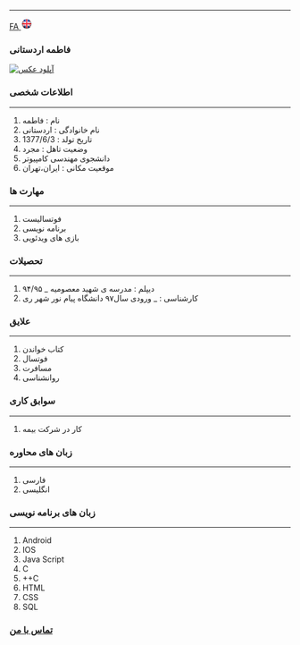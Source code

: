 
---
[FA](resume-EN.md)<a class="pt-trigger" href="resume-EN" data-animation="62"> <img src="img/en.png" width="20" height="20"/></a>

### فاطمه اردستانی
<a href="https://uupload.ir/" target="_blank"><img src="https://uupload.ir/files/mq4_۲۰۲۱۰۱۱۱_۲۰۴۸۴۲.jpg" border="0" alt="آپلود عکس" /></a>

### اطلاعات شخصی

---
<ol>
 <li> نام : فاطمه</li>
 <li> نام خانوادگی : اردستانی</li>
 <li> تاریخ تولد : 1377/6/3</li>
 <li> وضعیت تاهل : مجرد</li>
 <li> دانشجوی مهندسی کامپیوتر</li>
 <li> موقعیت مکانی : ایران،تهران</li>
</ol>


### مهارت ها

---
<ol>
 <li> فوتسالیست</li>
 <li> برنامه نویسی</li>
 <li> بازی های ویدئویی</li>
</ol>

### تحصیلات

---
<ol>
<li> دیپلم : مدرسه ی شهید معصومیه
 _ ۹۴/۹۵</li>
<li> کارشناسی : 
 _ ورودی سال۹۷ دانشگاه پیام نور شهر ری</li>
</ol>

### علایق

---
<ol>
 <li> کتاب خواندن</li>
 <li> فوتسال</li>
 <li> مسافرت</li>
 <li> روانشناسی</li>
</ol>

### سوابق کاری

---
<ol>
 <li> کار در شرکت بیمه</li>
</ol>

### زبان های محاوره

---
<ol>
 <li> فارسی</li>
 <li> انگلیسی</li>
</ol>

### زبان های برنامه نویسی

---
<ol>
 <li> Android</li>
 <li> IOS</li>
 <li> Java Script</li>
 <li> C</li>
 <li> ++C</li>
 <li> HTML</li>
 <li> CSS</li>
 <li> SQL</li>
</ol>
 

### [تماس با من](https://web.telegram.org/#/im?p=@M7M_K)
